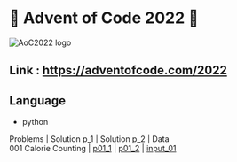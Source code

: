 # 🎄 Advent of Code 2022 🎄

![AoC2022 logo](https://raw.githubusercontent.com/orfeasa/advent-of-code-2022/master/header.png)

## Link : https://adventofcode.com/2022

## Language

* python 

Problems | Solution p_1 | Solution p_2 | Data \
001 Calorie Counting | [p01_1](./day_1/part_1.py) | [p01_2](./day_1/part_1.py) | [input_01](./day_1/input.txt)
